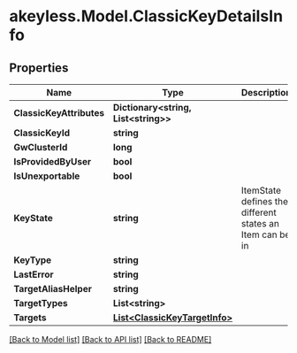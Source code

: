 # akeyless.Model.ClassicKeyDetailsInfo
## Properties

Name | Type | Description | Notes
------------ | ------------- | ------------- | -------------
**ClassicKeyAttributes** | **Dictionary&lt;string, List&lt;string&gt;&gt;** |  | [optional] 
**ClassicKeyId** | **string** |  | [optional] 
**GwClusterId** | **long** |  | [optional] 
**IsProvidedByUser** | **bool** |  | [optional] 
**IsUnexportable** | **bool** |  | [optional] 
**KeyState** | **string** | ItemState defines the different states an Item can be in | [optional] 
**KeyType** | **string** |  | [optional] 
**LastError** | **string** |  | [optional] 
**TargetAliasHelper** | **string** |  | [optional] 
**TargetTypes** | **List&lt;string&gt;** |  | [optional] 
**Targets** | [**List&lt;ClassicKeyTargetInfo&gt;**](ClassicKeyTargetInfo.md) |  | [optional] 

[[Back to Model list]](../README.md#documentation-for-models) [[Back to API list]](../README.md#documentation-for-api-endpoints) [[Back to README]](../README.md)

